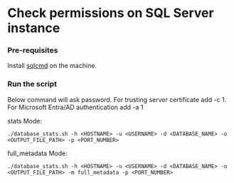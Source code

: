 # Check permissions on SQL Server instance

### Pre-requisites

Install [sqlcmd](https://learn.microsoft.com/en-us/sql/linux/sql-server-linux-setup-tools) on the machine.

### Run the script

Below command will ask password.
For trusting server certificate add -c 1. For Microsoft Entra/AD authentication add -a 1 

stats Mode:
```shell
./database_stats.sh -h <HOSTNAME> -u <USERNAME> -d <DATABASE_NAME> -o <OUTPUT_FILE_PATH> -p <PORT_NUMBER>
```

full_metadata Mode:
```shell
./database_stats.sh -h <HOSTNAME> -u <USERNAME> -d <DATABASE_NAME> -o <OUTPUT_FILE_PATH> -m full_metadata -p <PORT_NUMBER>
```



